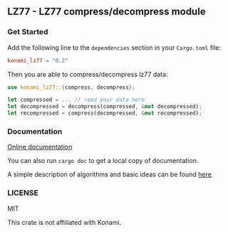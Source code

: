 ## LZ77 - LZ77 compress/decompress module

### Get Started

Add the following line to the `dependencies` section in your `Cargo.toml` file:

```toml
konami_lz77 = "0.2"
```

Then you are able to compress/decompress lz77 data:

```rust
use konami_lz77::{compress, decompress};

let compressed = ... // read your data here
let decompressed = decompress(compressed, &mut decompressed);
let recompressed = compress(decompressed, &mut recompressed);
```

### Documentation

[Online documentation](http://zhaihj.github.io/doc/lz77/index.html)

You can also run `cargo doc` to get a local copy of documentation.

A simple description of algorithms and basic ideas can be found [here](http://zhaihj.github.io/description-of-lz77.html). 

### LICENSE

MIT

This crate is not affiliated with Konami.
